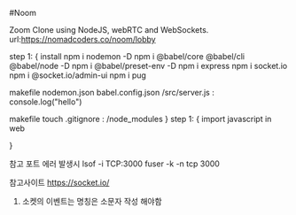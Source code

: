 #Noom

Zoom Clone using NodeJS, webRTC and WebSockets.
url:https://nomadcoders.co/noom/lobby

step 1:
{
  install
  npm i nodemon -D
  npm i @babel/core @babel/cli @babel/node -D
  npm i @babel/preset-env -D
  npm i express
  npm i socket.io
  npm i @socket.io/admin-ui
  npm i pug
  
  makefile
  nodemon.json
  babel.config.json
  /src/server.js : console.log("hello")

  makefile
  touch .gitignore :  /node_modules
}
step 1:
{
  import javascript in web
  <script type="text/javascript" src="/socket.io/socket.io.js"></script>
}

참고
포트 에러 발생시
lsof -i TCP:3000
fuser -k -n tcp 3000

참고사이트
https://socket.io/

1. 소켓의 이벤트는 명칭은 소문자 작성 해야함

